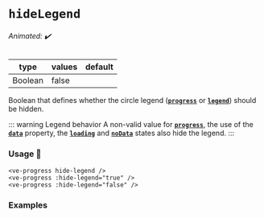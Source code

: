 # `hideLegend`

###### Animated: ✔️

| type      | values | default |
| --------- | ------ | ------- |
| Boolean   | false  |

Boolean that defines whether the circle legend (**[`progress`](progress.md)** or **[`legend`](legend.md)**)
should be hidden.

::: warning Legend behavior
A non-valid value for **[`progress`](progress.md)**, the use of the **[`data`](data.md)** property,
the **[`loading`](loading.md)** and **[`noData`](nodata.md)** states also hide the legend.
:::

### Usage 📜

```vue
<ve-progress hide-legend />
<ve-progress :hide-legend="true" />
<ve-progress :hide-legend="false" />
```

### Examples

<hide-legend>
<template #code="{ progress, hideLegend }">
<CodeGroup>
<CodeGroupItem >

```vue:no-v-pre
<template>
  <ve-progress :progress="{{ progress }}" :hide-legend="{{ hideLegend }}"/>
  <ve-progress :progress="{{ progress }}" :hide-legend="{{ hideLegend }}">
    <template #legend-caption>
      <p>
        i'm a caption and the legend is <b>{{ hideLegend ? "hidden" : "visible" }}</b>
      </p>
    </template>
  </ve-progress>
  <ve-progress :progress="{{ progress }}" :hide-legend="{{ hideLegend }}" legend="0150">
    <template #legend-caption>
      <p>
        "legend"as circle legend
      </p>
    </template>
  </ve-progress>
  <ve-progress progress="evilProgress" :hide-legend="{{ hideLegend }}">
    <template #legend-caption>
      <p>
        i have a very evil "progress" value
      </p>
    </template>
  </ve-progress>
</template>
```

</CodeGroupItem>
</CodeGroup>
</template>
</hide-legend>
